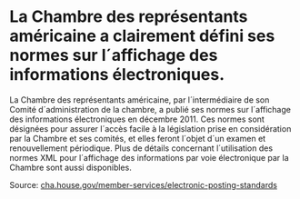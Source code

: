 # La Chambre des représentants américaine a clairement défini ses normes sur l´affichage des informations électroniques.

La Chambre des représentants américaine, par l´intermédiaire de son Comité d´administration de la chambre, a publié ses normes sur l´affichage des informations électroniques en décembre 2011.  Ces normes sont désignées pour assurer l´accès facile à la législation prise en considération par la Chambre et ses comités, et elles feront l´objet d´un examen et renouvellement périodique.  Plus de détails concernant l´utilisation des normes XML pour l´affichage des informations par voie électronique par la Chambre sont aussi disponibles.

Source: [cha.house.gov/member-services/electronic-posting-standards](http://cha.house.gov/member-services/electronic-posting-standards)
